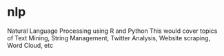 # nlp
Natural Language Processing using R and Python
This would cover topics of Text Mining, String Management, Twitter Analysis, Website scraping, Word Cloud, etc
